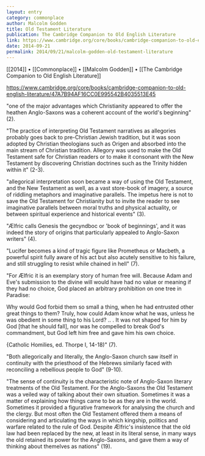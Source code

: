 ```yaml
---
layout: entry
category: commonplace
author: Malcolm Godden
title: Old Testament Literature
publication: The Cambridge Companion to Old English Literature
link: https://www.cambridge.org/core/books/cambridge-companion-to-old-english-literature/47A7B94AF16CC0E995542B4035513E45
date: 2014-09-21
permalink: 2014/09/21/malcolm-godden-old-testament-literature
---
```


[[2014]] • [[Commonplace]] • [[Malcolm Godden]] • [[The Cambridge Companion to Old English Literature]]

https://www.cambridge.org/core/books/cambridge-companion-to-old-english-literature/47A7B94AF16CC0E995542B4035513E45

"one of the major advantages which Christianity appeared to offer the heathen Anglo-Saxons was a coherent account of the world's beginning" (2).

"The practice of interpreting Old Testament narratives as allegories probably goes back to pre-Christian Jewish tradition, but it was soon adopted by Christian theologians such as Origen and absorbed into the main stream of Christian tradition. Allegory was used to make the Old Testament safe for Christian readers or to make it consonant with the New Testament by discovering Christian doctrines such as the Trinity hidden within it" (2-3).

"allegorical interpretation soon became a way of using the Old Testament, and the New Testament as well, as a vast store-book of imagery, a source of riddling metaphors and imaginative parallels. The impetus here is not to save the Old Testament for Christianity but to invite the reader to see imaginative parallels between moral truths and physical actuality, or between spiritual experience and historical events" (3).

"Ælfric calls Genesis the gecyndboc or 'book of beginnings', and it was indeed the story of origins that particularly appealed to Anglo-Saxon writers" (4).

"Lucifer becomes a kind of tragic figure like Prometheus or Macbeth, a powerful spirit fully aware of his act but also acutely sensitive to his failure, and still struggling to resist while chained in hell" (7).

"For Ælfric it is an exemplary story of human free will. Because Adam and Eve's submission to the divine will would have had no value or meaning if they had no choice, God placed an arbitrary prohibition on one tree in Paradise: 

Why would God forbid them so small a thing, when he had entrusted other great things to them? Truly, how could Adam know what he was, unless he was obedient in some thing to his Lord? .. . It was not shaped for him by God [that he should fall], nor was he compelled to break God's commandment, but God left him free and gave him his own choice.

{Catholic Homilies, ed. Thorpe I, 14-18)" (7).

"Both allegorically and literally, the Anglo-Saxon church saw itself in continuity with the priesthood of the Hebrews similarly faced with reconciling a rebellious people to God" (9-10).

"The sense of continuity is the characteristic note of Anglo-Saxon literary treatments of the Old Testament. For the Anglo-Saxons the Old Testament was a veiled way of talking about their own situation. Sometimes it was a matter of explaining how things came to be as they are in the world. Sometimes it provided a figurative framework for analysing the church and the clergy. But most often the Old Testament offered them a means of considering and articulating the ways in which kingship, politics and warfare related to the rule of God. Despite Ælfric's insistence that the old law had been replaced by the new, at least in its literal sense, in many ways the old retained its power for the Anglo-Saxons, and gave them a way of thinking about themelves as nations" (19).

